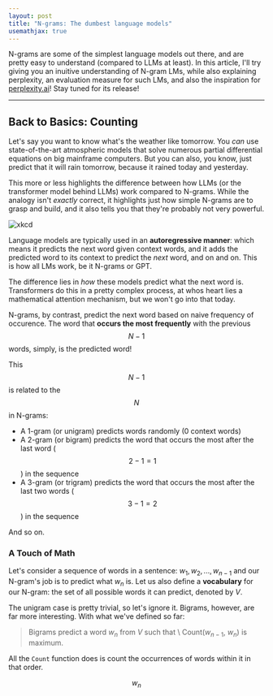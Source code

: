 ```yaml
---
layout: post
title: "N-grams: The dumbest language models"
usemathjax: true
---
```


N-grams are some of the simplest language models out there, and are pretty easy to understand (compared to LLMs at least). In this article, I'll try giving you an inuitive understanding of N-gram LMs, while also explaining perplexity, an evaluation measure for such LMs, and also the inspiration for [perplexity.ai](https://www.perplexity.ai)! Stay tuned for its release!

---
<!-- ![n-gram-1](/media/n-grams/n_gram_1.webp) -->

## Back to Basics: Counting

Let's say you want to know what's the weather like tomorrow. You _can_ use state-of-the-art atmospheric models that solve numerous partial differential equations on big mainframe computers. But you can also, you know, just predict that it will rain tomorrow, because it rained today and yesterday.

This more or less highlights the difference between how LLMs (or the transformer model behind LLMs) work compared to N-grams. While the analogy isn't _exactly_ correct, it highlights just how simple N-grams are to grasp and build, and it also tells you that they're probably not very powerful.

![xkcd](https://imgs.xkcd.com/comics/10_day_forecast_2x.png)

Language models are typically used in an __autoregressive manner__: which means it predicts the next word given context words, and it adds the predicted word to its context to predict the _next_ word, and on and on. This is how all LMs work, be it N-grams or GPT.

The difference lies in _how_ these models predict what the next word is. Transformers do this in a pretty complex process, at whos heart lies a mathematical attention mechanism, but we won't go into that today. 

N-grams, by contrast, predict the next word based on naive frequency of occurence. The word that __occurs the most frequently__ with the previous $$N-1$$ words, simply, is the predicted word!

This $$N-1$$ is related to the $$N$$ in N-grams:
- A 1-gram (or unigram) predicts words randomly (0 context words)
- A 2-gram (or bigram) predicts the word that occurs the most after the last word ($$2-1=1$$) in the sequence
- A 3-gram (or trigram) predicts the word that occurs the most after the last two words ($$3-1=2$$) in the sequence

And so on.

### A Touch of Math
Let's consider a sequence of words in a sentence: $w_1, w_2,..., w_{n-1}$ and our N-gram's job is to predict what $w_n$ is. Let us also define a __vocabulary__ for our N-gram: the set of all possible words it can predict, denoted by $V$.

The unigram case is pretty trivial, so let's ignore it. Bigrams, however, are far more interesting. With what we've defined so far:

> Bigrams predict a word $w_n$ from $V$ such that \\
Count($w_{n-1}$, $w_n$) is maximum.

All the `Count` function does is count the occurrences of words within it in that order. 

$$
w_n
$$
